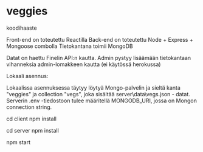 # veggies
koodihaaste

Front-end on toteutettu Reactilla
Back-end on toteutettu Node + Express + Mongoose combolla
Tietokantana toimii MongoDB

Datat on haettu Finelin API:n kautta. Admin pystyy lisäämään tietokantaan vihanneksia admin-lomakkeen kautta (ei käytössä herokussa)

Lokaali asennus: 

Lokaalissa asennuksessa täytyy löytyä Mongo-palvelin ja sieltä kanta "veggies" ja collection "vegs", joka sisältää server\data\vegs.json - datat.
Serverin .env -tiedostoon tulee määritellä MONGODB_URI, jossa on Mongon connection string.

cd client
npm install

cd server
npm install

npm start


